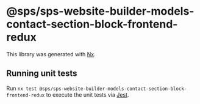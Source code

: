 # @sps/sps-website-builder-models-contact-section-block-frontend-redux

This library was generated with [Nx](https://nx.dev).

## Running unit tests

Run `nx test @sps/sps-website-builder-models-contact-section-block-frontend-redux` to execute the unit tests via [Jest](https://jestjs.io).
